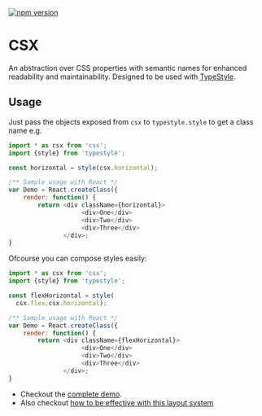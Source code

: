 [![npm version](https://badge.fury.io/js/csx.svg)](http://badge.fury.io/js/csx)

# CSX
An abstraction over CSS properties with semantic names for enhanced readability and maintainability. Designed to be used with [TypeStyle][typestyle].

## Usage

Just pass the objects exposed from `csx` to `typestyle.style` to get a class name e.g.

```js
import * as csx from 'csx';
import {style} from 'typestyle';

const horizontal = style(csx.horizontal);

/** Sample usage with React */
var Demo = React.createClass({
    render: function() {
        return <div className={horizontal}>
                    <div>One</div>
                    <div>Two</div>
                    <div>Three</div>
               </div>;
}
```

Ofcourse you can compose styles easily: 

```js
import * as csx from 'csx';
import {style} from 'typestyle';

const flexHorizontal = style(
  csx.flex,csx.horizontal);

/** Sample usage with React */
var Demo = React.createClass({
    render: function() {
        return <div className={flexHorizontal}>
                    <div>One</div>
                    <div>Two</div>
                    <div>Three</div>
               </div>;
}
```

* Checkout the [complete demo](https://typestyle.github.io/csx/demo/).
* Also checkout [how to be effective with this layout system](https://github.com/basarat/csx/blob/gh-pages/docs/README.md)

[typestyle]: https://github.com/typestyle/typestyle
